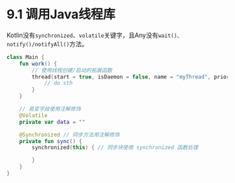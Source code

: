 # 9.1 调用Java线程库

Kotlin没有`synchronized`、`volatile`关键字，且Any没有`wait()、notify()/notifyAll()`方法。

```kotlin
class Main {
    fun work() {
        // 使用线程创建/启动的拓展函数
        thread(start = true, isDaemon = false, name = "myThread", priority = 5) {
            // do sth
        }
    }

    // 易变字段使用注解修饰
    @Volatile
    private var data = ""

    @Synchronized // 同步方法用注解修饰
    private fun sync() {
        synchronized(this) { // 同步块使用 synchronized 函数处理

        }
    }
}
```




